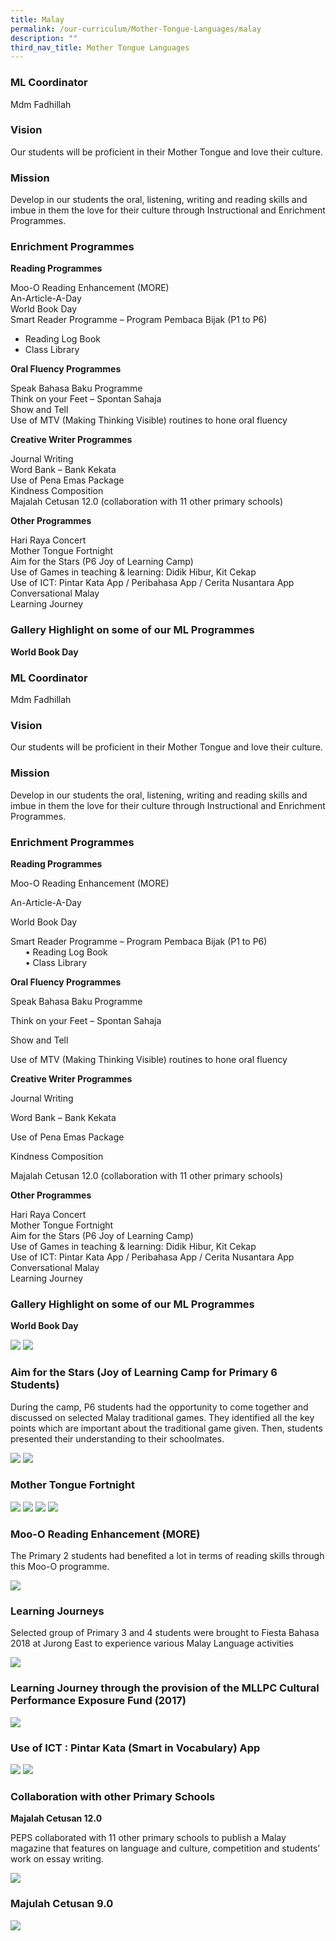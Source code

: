 ```yaml
---
title: Malay
permalink: /our-curriculum/Mother-Tongue-Languages/malay
description: ""
third_nav_title: Mother Tongue Languages
---
```

### ML Coordinator

Mdm Fadhillah


### Vision

Our students will be proficient in their Mother Tongue and love their culture.

### Mission

Develop in our students the oral, listening, writing and reading skills and imbue in them the love for their culture through Instructional and Enrichment Programmes.

### Enrichment Programmes

**Reading Programmes**

Moo-O Reading Enhancement (MORE)<br>
An-Article-A-Day <br>
World Book Day <br>
Smart Reader Programme – Program Pembaca Bijak (P1 to P6)  
* Reading Log Book  
* Class Library  
  

**Oral Fluency Programmes**

Speak Bahasa Baku Programme <br>
Think on your Feet – Spontan Sahaja <br>
Show and Tell <br>
Use of MTV (Making Thinking Visible) routines to hone oral fluency  

  
**Creative Writer Programmes**

Journal Writing <br>
Word Bank – Bank Kekata <br>
Use of Pena Emas Package <br>
Kindness Composition <br>
Majalah Cetusan 12.0 (collaboration with 11 other primary schools)

  

**Other Programmes**

Hari Raya Concert  <br>
Mother Tongue Fortnight  <br>
Aim for the Stars (P6 Joy of Learning Camp)  <br>
Use of Games in teaching & learning: Didik Hibur, Kit Cekap  <br>
Use of ICT: Pintar Kata App / Peribahasa App / Cerita Nusantara App  <br>
Conversational Malay  <br>
Learning Journey 

  

### Gallery Highlight on some of our ML Programmes

**World Book Day**

### ML Coordinator

Mdm Fadhillah

  

### Vision

Our students will be proficient in their Mother Tongue and love their culture.

### Mission

Develop in our students the oral, listening, writing and reading skills and imbue in them the love for their culture through Instructional and Enrichment Programmes.

### Enrichment Programmes

**Reading Programmes**

Moo-O Reading Enhancement (MORE)

An-Article-A-Day

World Book Day

Smart Reader Programme – Program Pembaca Bijak (P1 to P6)  
      • Reading Log Book  
      • Class Library  
  

**Oral Fluency Programmes**

Speak Bahasa Baku Programme

Think on your Feet – Spontan Sahaja

Show and Tell

Use of MTV (Making Thinking Visible) routines to hone oral fluency  

  

**Creative Writer Programmes**

Journal Writing

Word Bank – Bank Kekata

Use of Pena Emas Package

Kindness Composition

Majalah Cetusan 12.0 (collaboration with 11 other primary schools)

  

**Other Programmes**

Hari Raya Concert  
Mother Tongue Fortnight  
Aim for the Stars (P6 Joy of Learning Camp)  
Use of Games in teaching & learning: Didik Hibur, Kit Cekap  
Use of ICT: Pintar Kata App / Peribahasa App / Cerita Nusantara App  
Conversational Malay  
Learning Journey 

  

### Gallery Highlight on some of our ML Programmes

**World Book Day**

![](/images/ML1.png)
![](/images/ML2.png)

### Aim for the Stars (Joy of Learning Camp for Primary 6 Students)

During the camp, P6 students had the opportunity to come together and discussed on selected Malay traditional games. They identified all the key points which are important about the traditional game given. Then, students presented their understanding to their schoolmates.

![](/images/ML3.png)
![](/images/ML4.png)

### Mother Tongue Fortnight

![](/images/ML5.png)
![](/images/ML6.png)
![](/images/ML7.png)
![](/images/ML8.png)

### Moo-O Reading Enhancement (MORE)

The Primary 2 students had benefited a lot in terms of reading skills through this Moo-O programme.

![](/images/ML9.png)

### Learning Journeys

Selected group of Primary 3 and 4 students were brought to Fiesta Bahasa 2018 at Jurong East to experience various Malay Language activities

![](/images/ML10.png)

### Learning Journey through the provision of the MLLPC Cultural Performance Exposure Fund (2017)

![](/images/ML11.png)

### Use of ICT : Pintar Kata (Smart in Vocabulary) App

![](/images/ML12.png)
![](/images/ML13.png)

### Collaboration with other Primary Schools

**Majalah Cetusan 12.0**

PEPS collaborated with 11 other primary schools to publish a Malay magazine that features on language and culture, competition and students’ work on essay writing.

![](/images/ML14.png)

### Majulah Cetusan 9.0

![](/images/ML15.png)